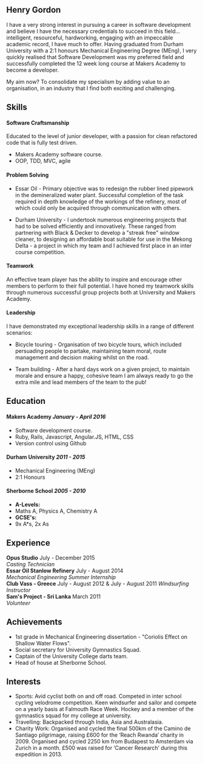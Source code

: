 ## Henry Gordon

I have a very strong interest in pursuing a career in software development and believe I have the necessary credentials to succeed in this field…intelligent, resourceful, hardworking, engaging with an impeccable academic record, I have much to offer.
Having graduated from Durham University with a 2:1 honours Mechanical Engineering Degree (MEng), I very quickly realised that Software Development was my preferred field and successfully completed the 12 week long course at Makers Academy to become a developer.

My aim now? To consolidate my specialism by adding value to an organisation, in an industry that I find both exciting and challenging.

## Skills

#### Software Craftsmanship

Educated to the level of junior developer, with a passion for clean refactored code that is fully test driven.

- Makers Academy software course.
- OOP, TDD, MVC, agile

#### Problem Solving

- Essar Oil - Primary objective was to redesign the rubber lined pipework in the demineralized water plant. Successful completion of the task required in depth knowledge of the workings of the refinery, most of which could only be acquired through communication with others.

- Durham University - I undertook numerous engineering projects that had to be solved efficiently and innovatively. These ranged from partnering with Black & Decker to develop a "streak free" window cleaner, to designing an affordable boat suitable for use in the Mekong Delta - a project in which my team and I achieved first place in an inter course competition.

#### Teamwork

An effective team player has the ability to inspire and encourage other members to perform to their full potential. I have honed my teamwork skills through numerous successful group projects both at University and Makers Academy.

#### Leadership

I have demonstrated my exceptional leadership skills in a range of different scenarios:

- Bicycle touring - Organisation of two bicycle tours, which included persuading people to partake, maintaining team moral, route management and decision making whilst on the road.

- Team building - After a hard days work on a given project, to maintain morale and ensure a happy, cohesive team I am always ready to go the extra mile and lead members of the team to the pub!


## Education

#### Makers Academy *January - April 2016*

- Software development course.
- Ruby, Rails, Javascript, Angular.JS, HTML, CSS
- Version control using Github

#### Durham University  *2011 - 2015*

- Mechanical Engineering (MEng)
- 2:1 Honours

#### Sherborne School *2005 - 2010*

- **A-Levels:**
- Maths A, Physics A, Chemistry A
- **GCSE's:**
- 9x A*s, 2x As

## Experience

**Opus Studio** July - December 2015  
*Casting Technician*  
**Essar Oil Stanlow Refinery** July - August 2014   
*Mechanical Engineering Summer Internship*  
**Club Vass - Greece** July - August 2012 & July - August 2011
*Windsurfing Instructor*  
**Sam's Project - Sri Lanka** March 2011   
*Volunteer*   

## Achievements

- 1st grade in Mechanical Engineering dissertation - "Coriolis Effect on Shallow Water Flows".
- Social secretary for University Gymnastics Squad.
- Captain of the University College darts team.
- Head of house at Sherborne School.

## Interests

- Sports: Avid cyclist both on and off road. Competed in inter school cycling velodrome competition. Keen windsurfer and sailor and compete on a yearly basis at Falmouth Race Week. Hockey and a member of the gymnastics squad for my college at university.
- Travelling: Backpacked through India, Asia and Australasia.
- Charity Work: Organised and cycled the final 500km of the Camino de
Santiago pilgrimage, raising £600 for the ‘Reach Rwanda’ charity in 2009. Organised and cycled 2250 km from Budapest to Amsterdam via Zurich in a month. £500 was raised for ‘Cancer Research’ during this expedition in 2013.
